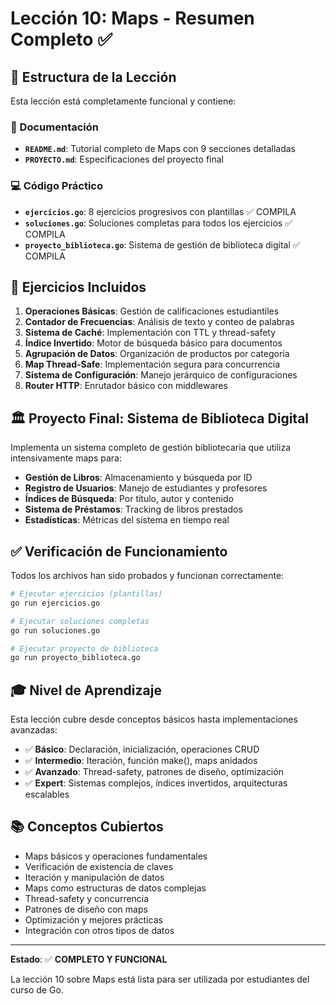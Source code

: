 # Lección 10: Maps - Resumen Completo ✅

## 📁 Estructura de la Lección

Esta lección está completamente funcional y contiene:

### 📖 Documentación
- **`README.md`**: Tutorial completo de Maps con 9 secciones detalladas
- **`PROYECTO.md`**: Especificaciones del proyecto final

### 💻 Código Práctico
- **`ejercicios.go`**: 8 ejercicios progresivos con plantillas ✅ COMPILA
- **`soluciones.go`**: Soluciones completas para todos los ejercicios ✅ COMPILA
- **`proyecto_biblioteca.go`**: Sistema de gestión de biblioteca digital ✅ COMPILA

## 🎯 Ejercicios Incluidos

1. **Operaciones Básicas**: Gestión de calificaciones estudiantiles
2. **Contador de Frecuencias**: Análisis de texto y conteo de palabras
3. **Sistema de Caché**: Implementación con TTL y thread-safety
4. **Índice Invertido**: Motor de búsqueda básico para documentos
5. **Agrupación de Datos**: Organización de productos por categoría
6. **Map Thread-Safe**: Implementación segura para concurrencia
7. **Sistema de Configuración**: Manejo jerárquico de configuraciones
8. **Router HTTP**: Enrutador básico con middlewares

## 🏛️ Proyecto Final: Sistema de Biblioteca Digital

Implementa un sistema completo de gestión bibliotecaria que utiliza intensivamente maps para:

- **Gestión de Libros**: Almacenamiento y búsqueda por ID
- **Registro de Usuarios**: Manejo de estudiantes y profesores
- **Índices de Búsqueda**: Por título, autor y contenido
- **Sistema de Préstamos**: Tracking de libros prestados
- **Estadísticas**: Métricas del sistema en tiempo real

## ✅ Verificación de Funcionamiento

Todos los archivos han sido probados y funcionan correctamente:

```bash
# Ejecutar ejercicios (plantillas)
go run ejercicios.go

# Ejecutar soluciones completas
go run soluciones.go

# Ejecutar proyecto de biblioteca
go run proyecto_biblioteca.go
```

## 🎓 Nivel de Aprendizaje

Esta lección cubre desde conceptos básicos hasta implementaciones avanzadas:

- ✅ **Básico**: Declaración, inicialización, operaciones CRUD
- ✅ **Intermedio**: Iteración, función make(), maps anidados
- ✅ **Avanzado**: Thread-safety, patrones de diseño, optimización
- ✅ **Expert**: Sistemas complejos, índices invertidos, arquitecturas escalables

## 📚 Conceptos Cubiertos

- Maps básicos y operaciones fundamentales
- Verificación de existencia de claves
- Iteración y manipulación de datos
- Maps como estructuras de datos complejas
- Thread-safety y concurrencia
- Patrones de diseño con maps
- Optimización y mejores prácticas
- Integración con otros tipos de datos

---

**Estado**: ✅ **COMPLETO Y FUNCIONAL**

La lección 10 sobre Maps está lista para ser utilizada por estudiantes del curso de Go.
